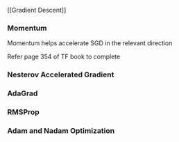 [[Gradient Descent]]

### Momentum

Momentum helps accelerate SGD in the relevant direction

Refer page 354 of TF book to complete

### Nesterov Accelerated Gradient

### AdaGrad

### RMSProp

### Adam and Nadam Optimization


